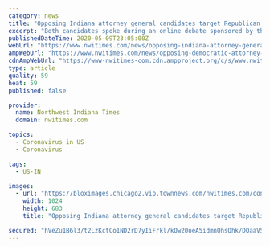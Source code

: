```yaml
---
category: news
title: "Opposing Indiana attorney general candidates target Republican incumbent"
excerpt: "Both candidates spoke during an online debate sponsored by the Young Democrats organizations in Lake and Porter counties."
publishedDateTime: 2020-05-09T23:05:00Z
webUrl: "https://www.nwitimes.com/news/opposing-indiana-attorney-general-candidates-target-republican-incumbent/article_ed781b0c-8395-54b2-8a9e-bb8d95b7ac0d.html"
ampWebUrl: "https://www.nwitimes.com/news/opposing-democratic-attorney-general-candidates-target-republican-incumbent-hill/article_ed781b0c-8395-54b2-8a9e-bb8d95b7ac0d.amp.html"
cdnAmpWebUrl: "https://www-nwitimes-com.cdn.ampproject.org/c/s/www.nwitimes.com/news/opposing-democratic-attorney-general-candidates-target-republican-incumbent-hill/article_ed781b0c-8395-54b2-8a9e-bb8d95b7ac0d.amp.html"
type: article
quality: 59
heat: 59
published: false

provider:
  name: Northwest Indiana Times
  domain: nwitimes.com

topics:
  - Coronavirus in US
  - Coronavirus

tags:
  - US-IN

images:
  - url: "https://bloximages.chicago2.vip.townnews.com/nwitimes.com/content/tncms/assets/v3/editorial/1/87/1873c6b4-31df-5c58-87ff-494decc8b0d9/5e4c0c1f5251c.image.jpg?resize=1024%2C683"
    width: 1024
    height: 683
    title: "Opposing Indiana attorney general candidates target Republican incumbent"

secured: "hVeZu1B6l3/t2LzKctCo1ND2rD7yIiFrkl/kQw20oeA5idmnQhsQhk/DQaaVSZHsGGTn1YMu8ebG9v9wJjJhN1r01agUvN24cqPDXvietGUuQTt5gqe2ROR+fzEH0evaHn04KtDg4GUnaRY9O1bkVeowrXqfAcgoeS0V1lkUyDMWtvkhrXboLtmQ7R3fOis8NlBoi4EDzStCpw8utPHXBmkqSWu6auIgVLuj4EebJhYC/bcLun8J91doZC7bbWD2+jWN/kt33ZoIaPckPq/4bITu3E2GOevYdfZXRJk28kq8wFlggzmZFwZqYqZUbwzf;nHShS27keWm2JVTj1nJFbw=="
---
```


